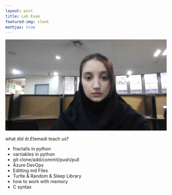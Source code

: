```yaml
---
layout: post
title: Lab Exam
featured-img: sleek
mathjax: true
---
```


<img src="../assets/img/WIN_20240110_11_55_07_Pro.jpg">


what did dr.Etemadi teach us?

- fractalls in python
- varriables in python
- git clone/add/commit/push/pull
- Azure DevOps
- Editting md Files
- Turtle & Random & Sleep Library
- how to work with memory
- C syntax


